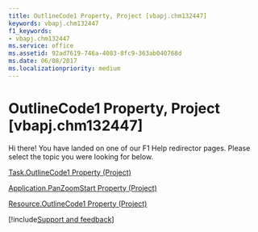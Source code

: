 ```yaml
---
title: OutlineCode1 Property, Project [vbapj.chm132447]
keywords: vbapj.chm132447
f1_keywords:
- vbapj.chm132447
ms.service: office
ms.assetid: 92ad7619-746a-4083-8fc9-363ab040768d
ms.date: 06/08/2017
ms.localizationpriority: medium
---
```



# OutlineCode1 Property, Project [vbapj.chm132447]

Hi there! You have landed on one of our F1 Help redirector pages. Please select the topic you were looking for below.

[Task.OutlineCode1 Property (Project)](https://msdn.microsoft.com/library/baf79bbb-1325-a320-d7c6-21928d5d29c9%28Office.15%29.aspx)

[Application.PanZoomStart Property (Project)](https://msdn.microsoft.com/library/7e5ff081-c5fb-165e-8ded-bad1c3cdc72a%28Office.15%29.aspx)

[Resource.OutlineCode1 Property (Project)](https://msdn.microsoft.com/library/7ae60245-8135-45cc-a609-fb2df1dfdd11%28Office.15%29.aspx)

[!include[Support and feedback](~/includes/feedback-boilerplate.md)]